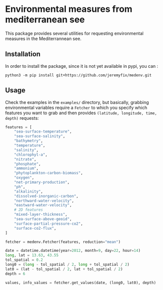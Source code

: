 # Environmental measures from mediterranean see

This package provides several utilities for requesting environmental measures in the Mediterrannean see. 

## Installation

In order to install the package, since it is not yet available in pypi, you can :

	python3 -m pip install git+https://github.com/jeremyfix/medenv.git

## Usage

Check the examples in the `examples/` directory, but basically, grabbing environmental variables require a `Fetcher` to which you specify which features you want to grab and then provides `(latitude, longitude, time, depth)` requests: 

``` python
features = [
	"sea-surface-temperature",
	"sea-surface-salinity",
	"bathymetry",
	"temperature",
	"salinity",
	"chlorophyl-a",
	"nitrate",
	"phosphate",
	"ammonium",
	"phytoplankton-carbon-biomass",
	"oxygen",
	"net-primary-production",
	"ph",
	"alkalinity",
	"dissolved-inorganic-carbon",
	"northward-water-velocity",
	"eastward-water-velocity",
	# 2D features
	"mixed-layer-thickness",
	"sea-surface-above-geoid",
	"surface-partial-pressure-co2",
	"surface-co2-flux",
]

fetcher = medenv.Fetcher(features, reduction="mean")

date = datetime.datetime(year=2012, month=9, day=22, hour=14)
long, lat = 13.63, 43.55
tol_spatial = 0.2
long0 = (long - tol_spatial / 2, long + tol_spatial / 2)
lat0 = (lat - tol_spatial / 2, lat + tol_spatial / 2)
depth = 6

values, info_values = fetcher.get_values(date, (long0, lat0), depth)
```
